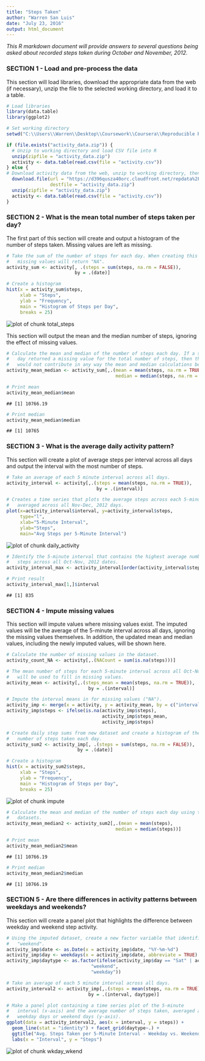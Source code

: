 ```yaml
---
title: "Steps Taken"
author: "Warren San Luis"
date: "July 23, 2016"
output: html_document
---
```




*This R markdown document will provide answers to several questions being asked about recorded steps taken during October and November, 2012.*

### SECTION 1 - Load and pre-process the data

This section will load libraries, download the appropriate data from the web (if necessary), unzip the file to the selected working directory, and load it to a table.

```r
# Load libraries
library(data.table)
library(ggplot2)

# Set working directory
setwd("C:\\Users\\Warren\\Desktop\\Coursework\\Coursera\\Reproducible Research\\Week 2 Assignment\\")

if (file.exists("activity_data.zip")) {
  # Unzip to working directory and load CSV file into R
  unzip(zipfile = "activity_data.zip")
  activity <- data.table(read.csv(file = "activity.csv"))
} else {
# Download activity data from the web, unzip to working directory, then load into R
  download.file(url = "https://d396qusza40orc.cloudfront.net/repdata%2Fdata%2Factivity.zip",
                destfile = "activity_data.zip")
  unzip(zipfile = "activity_data.zip")
  activity <- data.table(read.csv(file = "activity.csv"))
}
```

### SECTION 2 - What is the mean total number of steps taken per day?

The first part of this section will create and output a histogram of the
number of steps taken.  Missing values are left as missing.

```r
# Take the sum of the number of steps for each day. When creating this calculation
#   missing values will return "NA".
activity_sum <- activity[, .(steps = sum(steps, na.rm = FALSE)),
                         by = .(date)]

# Create a histogram
hist(x = activity_sum$steps,
     xlab = "Steps",
     ylab = "Frequency",
     main = "Histogram of Steps per Day",
     breaks = 25)
```

![plot of chunk total_steps](figure/total_steps-1.png)

This section will output the mean and the median number of steps, ignoring
the effect of missing values.

```r
# Calculate the mean and median of the number of steps each day. If a specific
#   day returned a missing value for the total number of steps, then that date
#   would not contribute in any way the mean and median calculations below.
activity_mean_median <- activity_sum[,.(mean = mean(steps, na.rm = TRUE),
                                        median = median(steps, na.rm = TRUE))]

# Print mean
activity_mean_median$mean
```

```
## [1] 10766.19
```

```r
# Print median
activity_mean_median$median
```

```
## [1] 10765
```
### SECTION 3 - What is the average daily activity pattern?

This section will create a plot of average steps per interval across all
days and output the interval with the most number of steps.

```r
# Take an average of each 5 minute interval across all days.
activity_interval <- activity[,.(steps = mean(steps, na.rm = TRUE)),
                                 by = .(interval)]

# Creates a time series that plots the average steps across each 5-minute interval
#   averaged across all Nov-Dec, 2012 days.
plot(x=activity_interval$interval, y=activity_interval$steps,
     type="l",
     xlab="5-Minute Interval",
     ylab="Steps",
     main="Avg Steps per 5-Minute Interval")
```

![plot of chunk daily_activity](figure/daily_activity-1.png)

```r
# Identify the 5-minute interval that contains the highest average number of
#   steps across all Oct-Nov, 2012 dates.
activity_interval_max <- activity_interval[order(activity_interval$steps, decreasing = TRUE),]

# Print result
activity_interval_max[1,]$interval
```

```
## [1] 835
```

### SECTION 4 - Impute missing values

This section will impute values where missing values exist.  The imputed values
will be the average of the 5-minute interval across all days, ignoring
the missing values themselves.  In addition, the updated mean and median values,
including the newly imputed values, will be shown here.

```r
# Calculate the number of missing values in the dataset.
activity_count_NA <- activity[,.(NACount = sum(is.na(steps)))]

# The mean number of steps for each 5-minute interval across all Oct-Nov, 2012 days
#   will be used to fill in missing values.
activity_mean <- activity[,.(steps_mean = mean(steps, na.rm = TRUE)),
                              by = .(interval)]

# Impute the interval means in for missing values ("NA").
activity_imp <- merge(x = activity, y = activity_mean, by = c("interval"))
activity_imp$steps <- ifelse(is.na(activity_imp$steps),
                                   activity_imp$steps_mean,
                                   activity_imp$steps)

# Create daily step sums from new dataset and create a histogram of the total
#   number of steps taken each day.
activity_sum2 <- activity_imp[, .(steps = sum(steps, na.rm = FALSE)),
                          by = .(date)]

# Create a histogram
hist(x = activity_sum2$steps,
     xlab = "Steps",
     ylab = "Frequency",
     main = "Histogram of Steps per Day",
     breaks = 25)
```

![plot of chunk impute](figure/impute-1.png)

```r
# Calculate the mean and median of the number of steps each day using the new
#   datasets.
activity_mean_median2 <- activity_sum2[,.(mean = mean(steps),
                                        median = median(steps))]

# Print mean
activity_mean_median2$mean
```

```
## [1] 10766.19
```

```r
# Print median
activity_mean_median2$median
```

```
## [1] 10766.19
```

### SECTION 5 - Are there differences in activity patterns between weekdays and weekends?

This section will create a panel plot that highlights the difference between
weekday and weekend step activity.

```r
# Using the imputed dataset, create a new factor variable that identifies "weekday" and
#   "weekend".
activity_imp$date <- as.Date(x = activity_imp$date, "%Y-%m-%d")
activity_imp$day <- weekdays(x = activity_imp$date, abbreviate = TRUE)
activity_imp$daytype <- as.factor(ifelse(activity_imp$day == "Sat" | activity_imp$day == "Sun",
                               "weekend",
                               "weekday"))

# Take an average of each 5 minute interval across all days.
activity_interval2 <- activity_imp[,.(steps = mean(steps, na.rm = TRUE)),
                              by = .(interval, daytype)]

# Make a panel plot containing a time series plot of the 5-minute
#   interval (x-axis) and the average number of steps taken, averaged across all
#   weekday days or weekend days (y-axis).
ggplot(data = activity_interval2, aes(x = interval, y = steps)) +
  geom_line(stat = "identity") + facet_grid(daytype~.) +
  ggtitle("Avg. Steps Taken per 5-Minute Interval - Weekday vs. Weekend") +
  labs(x = "Interval", y = "Steps")
```

![plot of chunk wkday_wkend](figure/wkday_wkend-1.png)
